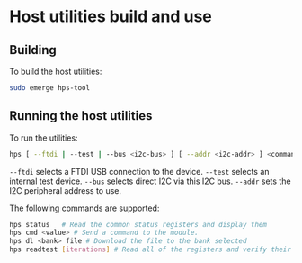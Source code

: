 # Host utilities build and use

## Building

To build the host utilities:
```bash
sudo emerge hps-tool
```

## Running the host utilities

To run the utilities:

```bash
hps [ --ftdi | --test | --bus <i2c-bus> ] [ --addr <i2c-addr> ] <command> <command arguments>
```
```--ftdi``` selects a FTDI USB connection to the device.
```--test``` selects an internal test device.
```--bus``` selects direct I2C via this I2C bus.
```--addr``` sets the I2C peripheral address to use.

The following commands are supported:

```bash
hps status   # Read the common status registers and display them
hps cmd <value> # Send a command to the module.
hps dl <bank> file # Download the file to the bank selected
hps readtest [iterations] # Read all of the registers and verify their value
```
